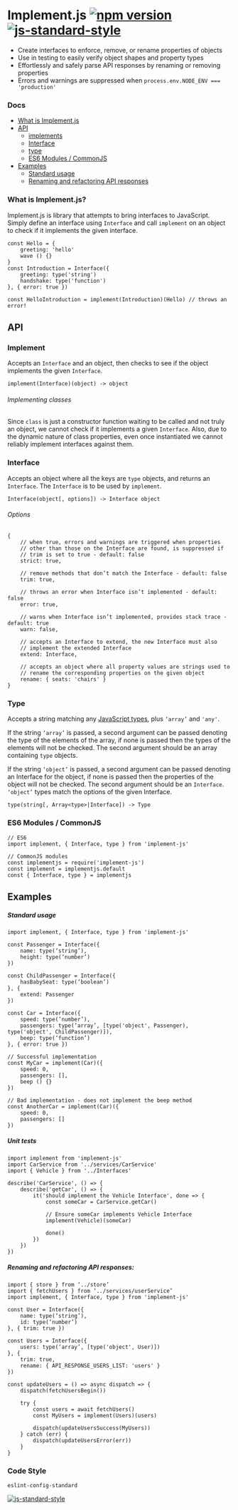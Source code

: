 # Implement.js [![npm version](https://badge.fury.io/js/implement-js.svg)](https://badge.fury.io/js/implement-js) [![js-standard-style](https://img.shields.io/badge/code%20style-standard-brightgreen.svg)](http://standardjs.com)

* Create interfaces to enforce, remove, or rename properties of objects
* Use in testing to easily verify object shapes and property types
* Effortlessly and safely parse API responses by renaming or removing properties
* Errors and warnings are suppressed when `process.env.NODE_ENV === 'production'`

### Docs
* [What is Implement.js](#what-is-implementjs)
* [API](#api)
    * [implements](#implements)
    * [Interface](#interface)
    * [type](#type)
    * [ES6 Modules / CommonJS](#es6-modules--commonjs)
* [Examples](#examples)
    * [Standard usage](#standard-usage)
    * [Renaming and refactoring API responses](#renaming-and-refactoring-api-responses)
### What is Implement.js?
Implement.js is library that attempts to bring interfaces to JavaScript. Simply define an interface using `Interface` and call `implement` on an object to check if it implements the given interface.
```
const Hello = {
    greeting: 'hello'
    wave () {}
}
const Introduction = Interface({
    greeting: type('string')
    handshake: type('function')
}, { error: true })

const HelloIntroduction = implement(Introduction)(Hello) // throws an error!
```

## API

### Implement
Accepts an `Interface` and an object, then checks to see if the object implements the given `Interface`.
```
implement(Interface)(object) -> object
```

###### Implementing classes
Since `class` is just a constructor function waiting to be called and not truly an object, we cannot check if it implements a given `Interface`. Also, due to the dynamic nature of class properties, even once instantiated we cannot reliably implement interfaces against them.

### Interface
Accepts an object where all the keys are `type` objects, and returns an `Interface`. The `Interface` is to be used by `implement`.
```
Interface(object[, options]) -> Interface object
```
###### Options
```
{
    // when true, errors and warnings are triggered when properties
    // other than those on the Interface are found, is suppressed if
    // trim is set to true - default: false
    strict: true,

    // remove methods that don’t match the Interface - default: false
    trim: true,

    // throws an error when Interface isn’t implemented - default: false
    error: true,

    // warns when Interface isn’t implemented, provides stack trace - default: true
    warn: false,

    // accepts an Interface to extend, the new Interface must also
    // implement the extended Interface
    extend: Interface,

    // accepts an object where all property values are strings used to
    // rename the corresponding properties on the given object
    rename: { seats: 'chairs' }
}
```

### Type
Accepts a string matching any [JavaScript types](https://developer.mozilla.org/en-US/docs/Web/JavaScript/Reference/Operators/typeof#Description), plus `‘array’` and `'any'`.

If the string `‘array’` is passed, a second argument can be passed denoting the type of the elements of the array, if none is passed then the types of the elements will not be checked. The second argument should be an array containing `type` objects.

If the string `‘object’` is passed, a second argument can be passed denoting an Interface for the object, if none is passed then the properties of the object will not be checked. The second argument should be an `Interface`. `‘object’` types match the options of the given Interface.
```
type(string[, Array<type>|Interface]) -> Type
```

### ES6 Modules / CommonJS
```
// ES6
import implement, { Interface, type } from 'implement-js'

// CommonJS modules
const implementjs = require('implement-js')
const implement = implementjs.default
const { Interface, type } = implementjs
```

## Examples

##### Standard usage
```
import implement, { Interface, type } from 'implement-js'

const Passenger = Interface({
    name: type(‘string’),
    height: type(‘number’)
})

const ChildPassenger = Interface({
    hasBabySeat: type(‘boolean’)
}, {
    extend: Passenger
})

const Car = Interface({
    speed: type(’number’),
    passengers: type(‘array’, [type('object', Passenger), type('object', ChildPassenger)]),
    beep: type(‘function’)
}, { error: true })

// Successful implementation
const MyCar = implement(Car)({
    speed: 0,
    passengers: [],
    beep () {}
})

// Bad implementation - does not implement the beep method
const AnotherCar = implement(Car)({
    speed: 0,
    passengers: []
})
```

##### Unit tests
```
import implement from 'implement-js'
import CarService from '../services/CarService'
import { Vehicle } from '../Interfaces'

describe('CarService', () => {
    describe('getCar', () => {
        it('should implement the Vehicle Interface', done => {
            const someCar = CarService.getCar()

            // Ensure someCar implements Vehicle Interface
            implement(Vehicle)(someCar)

            done()
        })
    })
})
```

##### Renaming and refactoring API responses:
```
import { store } from ‘../store’
import { fetchUsers } from ‘../services/userService’
import implement, { Interface, type } from 'implement-js'

const User = Interface({
    name: type(‘string’),
    id: type(‘number’)
}, { trim: true })

const Users = Interface({
    users: type(‘array’, [type('object', User)])
}, {
    trim: true,
    rename: { API_RESPONSE_USERS_LIST: 'users' }
})

const updateUsers = () => async dispatch => {
    dispatch(fetchUsersBegin())

    try {
        const users = await fetchUsers()
        const MyUsers = implement(Users)(users)

        dispatch(updateUsersSuccess(MyUsers))
    } catch (err) {
        dispatch(updateUsersError(err))
    }
}
```

### Code Style
```
eslint-config-standard
```

[![js-standard-style](https://cdn.rawgit.com/standard/standard/master/badge.svg)](http://standardjs.com)
